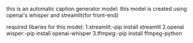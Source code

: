 this is an automatic caption generator model: 
    this model is created using openai's whisper and streamlit(for front-end)
    
required libaries for this model:
    1.streamlit:-pip install streamlit
    2.openai wisper:-pip install openai-whisper
    3.ffmpeg:-pip install ffmpeg-python
